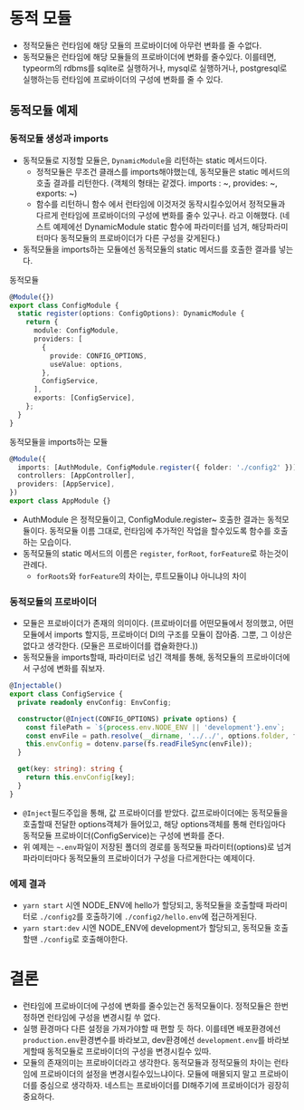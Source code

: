 # 동적 모듈

- 정적모듈은 런타임에 해당 모듈의 프로바이더에 아무런 변화를 줄 수없다.
- 동적모듈은 런타임에 해당 모듈들의 프로바이더에 변화를 줄수있다. 이를테면, typeorm의 rdbms를 sqlite로 실행하거나, mysql로 실행하거나, postgresql로 실행하는등 런타임에 프로바이더의 구성에 변화를 줄 수 있다.

## 동적모듈 예제

### 동적모듈 생성과 imports
- 동적모듈로 지정할 모듈은, `DynamicModule`을 리턴하는 static 메서드이다. 
    - 정적모듈은 무조건 클래스를 imports해야했는데, 동적모듈은 static 메서드의 호출 결과를 리턴한다. (객체의 형태는 같겠다. imports : ~, provides: ~, exports: ~)
    - 함수를 리턴하니 함수 에서 런타임에 이것저것 동작시킬수있어서 정적모듈과 다르게 런타임에 프로바이더의 구성에 변화를 줄수 있구나. 라고 이해했다. (네스트 예제에선 DynamicModule static 함수에 파라미터를 넘겨, 해당파라미터마다 동적모듈의 프로바이더가 다른 구성을 갖게된다.)
- 동적모듈을 imports하는 모듈에선 동적모듈의 static 메서드를 호출한 결과를 넣는다.

동적모듈
```typescript
@Module({})
export class ConfigModule {
  static register(options: ConfigOptions): DynamicModule {
    return {
      module: ConfigModule,
      providers: [
        {
          provide: CONFIG_OPTIONS,
          useValue: options,
        },
        ConfigService,
      ],
      exports: [ConfigService],
    };
  }
}

```

동적모듈을 imports하는 모듈
```typescript
@Module({
  imports: [AuthModule, ConfigModule.register({ folder: './config2' })],
  controllers: [AppController],
  providers: [AppService],
})
export class AppModule {}
```
- AuthModule 은 정적모듈이고, ConfigModule.register~ 호출한 결과는 동적모듈이다. 동적모듈 이름 그대로, 런타임에 추가적인 작업을 할수있도록 함수를 호출하는 모습이다.
- 동적모듈의 static 메서드의 이름은 `register`, `forRoot`, `forFeature`로 하는것이 관례다.
    - `forRoots`와 `forFeature`의 차이는, 루트모듈이냐 아니냐의 차이

### 동적모듈의 프로바이더
- 모듈은 프로바이더가 존재의 의미이다. (프로바이더를 어떤모듈에서 정의했고, 어떤모듈에서 imports 할지등, 프로바이더 DI의 구조를 모듈이 잡아줌. 그뿐, 그 이상은 없다고 생각한다. (모듈은 프로바이더를 캡슐화한다.))
- 동적모듈을 imports할때, 파라미터로 넘긴 객체를 통해, 동적모듈의 프로바이더에서 구성에 변화를 줘보자.

```typescript
@Injectable()
export class ConfigService {
  private readonly envConfig: EnvConfig;

  constructor(@Inject(CONFIG_OPTIONS) private options) {
    const filePath = `${process.env.NODE_ENV || 'development'}.env`;
    const envFile = path.resolve(__dirname, '../../', options.folder, filePath);
    this.envConfig = dotenv.parse(fs.readFileSync(envFile));
  }

  get(key: string): string {
    return this.envConfig[key];
  }
}
```
- `@Inject`필드주입을 통해, 값 프로바이더를 받았다. 값프로바이더에는 동적모듈을 호출할때 전달한 options객체가 들어있고, 해당 options객체를 통해 런타임마다 동적모듈 프로바이더(ConfigService)는 구성에 변화를 준다.
- 위 예제는 `~.env`파일이 저장된 폴더의 경로를 동적모듈 파라미터(options)로 넘겨 파라미터마다 동적모듈의 프로바이더가 구성을 다르게한다는 예제이다. 

### 에제 결과
- `yarn start` 시엔 NODE_ENV에 hello가 할당되고, 동적모듈을 호출할때 파라미터로 `./config2`를 호출하기에 `./config2/hello.env`에 접근하게된다.
- `yarn start:dev` 시엔 NODE_ENV에 development가 할당되고, 동적모듈 호출할땐 `./config`로 호출해야한다. 


# 결론
- 런타임에 프로바이더에 구성에 변화를 줄수있는건 동적모듈이다. 정적모듈은 한번 정하면 런타임에 구성을 변경시킬 쑤 없다.
- 실행 환경마다 다른 설정을 가져가야할 때 편할 듯 하다. 이를테면 배포환경에선 `production.env`환경변수를 바라보고, dev환경에선 `development.env`를 바라보게할때 동적모듈로 프로바이더의 구성을 변경시킬수 있따.
- 모듈의 존재의미는 프로바이더라고 생각한다. 동적모듈과 정적모듈의 차이는 런타임에 프로바이더의 설정을 변경시킬수있느냐이다. 모듈에 매몰되지 말고 프로바이더를 중심으로 생각하자. 네스트는 프로바이더를 DI해주기에 프로바이더가 굉장히 중요하다.